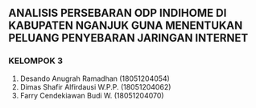 ## ANALISIS PERSEBARAN ODP INDIHOME DI KABUPATEN NGANJUK GUNA MENENTUKAN PELUANG PENYEBARAN JARINGAN INTERNET

### KELOMPOK 3
   1. Desando Anugrah Ramadhan		      (18051204054)
   2. Dimas Shafir Alfirdausi W.P.P.	 	(18051204062)
   3. Farry Cendekiawan Budi W.		      (18051204070)
